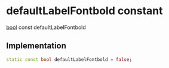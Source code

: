 


# defaultLabelFontbold constant






[bool](https://api.flutter.dev/flutter/dart-core/bool-class.html) const defaultLabelFontbold
  







## Implementation

```dart
static const bool defaultLabelFontbold = false;


```







